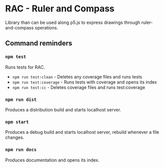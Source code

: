# RAC - Ruler and Compass

Library than can be used along p5.js to express drawings through ruler-and-compass operations.


## Command reminders

### `npm test`
Runs tests for RAC.

+ `npm run test:clean` - Deletes any coverage files and runs tests
+ `npm run test:coverage` - Runs tests with coverage and opens its index
+ `npm run test:cc` - Deletes coverage files and runs test:coverage


### `npm run dist`
Produces a distribution build and starts localhost server.


### `npm start`
Produces a debug build and starts localhost server, rebuild whenever a file changes.


### `npm run docs`
Produces documentation and opens its index.

